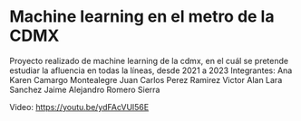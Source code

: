 # Machine learning en el metro de la CDMX
Proyecto realizado de machine learning de la cdmx, en el cuál se pretende estudiar la afluencia en todas la líneas, desde 2021 a 2023
Integrantes:
Ana Karen Camargo Montealegre
Juan Carlos Perez Ramirez
Victor Alan Lara Sanchez
Jaime Alejandro Romero Sierra


Video: https://youtu.be/ydFAcVUl56E
